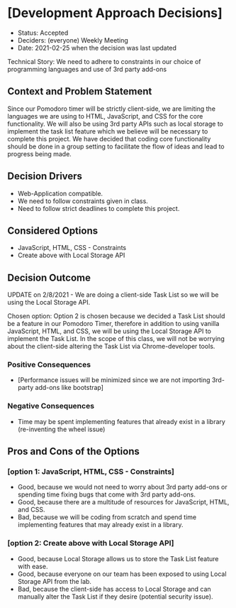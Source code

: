 # [Development Approach Decisions]

* Status: Accepted <!-- optional -->
* Deciders: (everyone) Weekly Meeting <!-- optional -->
* Date: 2021-02-25 when the decision was last updated <!-- optional -->

Technical Story: We need to adhere to constraints in our choice of programming languages and use of 3rd party add-ons <!-- optional -->

## Context and Problem Statement

Since our Pomodoro timer will be strictly client-side, we are limiting the languages we are using to HTML, JavaScript, and CSS for the core functionality. We will also be using 3rd party APIs such as local storage to implement the task list feature which we believe will be necessary to complete this project. We have decided that coding core functionality should be done in a group setting to facilitate the flow of ideas and lead to progress being made.

## Decision Drivers <!-- optional -->

* Web-Application compatible.
* We need to follow constraints given in class.
* Need to follow strict deadlines to complete this project.


## Considered Options

* JavaScript, HTML, CSS - Constraints
* Create above with Local Storage API

## Decision Outcome

UPDATE on 2/8/2021 - We are doing a client-side Task List so we will be using the Local Storage API.

Chosen option: Option 2 is chosen because we decided a Task List should be a feature in our Pomodoro Timer, therefore in addition to using vanilla JavaScript, HTML, and CSS, we will be using the Local Storage API to implement the Task List. In the scope of this class, we will not be worrying about the client-side altering the Task List via Chrome-developer tools.
<br/>


### Positive Consequences <!-- optional -->

* [Performance issues will be minimized since we are not importing 3rd-party add-ons like bootstrap]

### Negative Consequences <!-- optional -->

* Time may be spent implementing features that already exist in a library (re-inventing the wheel issue)

## Pros and Cons of the Options <!-- optional -->

### [option 1: JavaScript, HTML, CSS - Constraints]

* Good, because we would not need to worry about 3rd party add-ons or spending time fixing bugs that come with 3rd party add-ons.
* Good, because there are a multitude of resources for JavaScript, HTML, and CSS.
* Bad, because we will be coding from scratch and spend time implementing features that may already exist in a library.

### [option 2: Create above with Local Storage API]

* Good, because Local Storage allows us to store the Task List feature with ease.
* Good, because everyone on our team has been exposed to using Local Storage API from the lab.
* Bad, because the client-side has access to Local Storage and can manually alter the Task List if they desire (potential security issue).

<!-- markdownlint-disable-file MD013 -->
